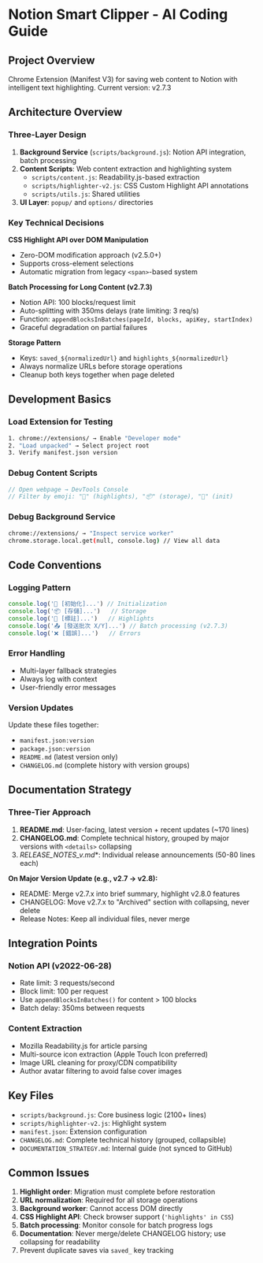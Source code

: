 # Notion Smart Clipper - AI Coding Guide

## Project Overview
Chrome Extension (Manifest V3) for saving web content to Notion with intelligent text highlighting. Current version: v2.7.3

## Architecture Overview

### Three-Layer Design
1. **Background Service** (`scripts/background.js`): Notion API integration, batch processing
2. **Content Scripts**: Web content extraction and highlighting system
   - `scripts/content.js`: Readability.js-based extraction
   - `scripts/highlighter-v2.js`: CSS Custom Highlight API annotations
   - `scripts/utils.js`: Shared utilities
3. **UI Layer**: `popup/` and `options/` directories

### Key Technical Decisions

**CSS Highlight API over DOM Manipulation**
- Zero-DOM modification approach (v2.5.0+)
- Supports cross-element selections
- Automatic migration from legacy `<span>`-based system

**Batch Processing for Long Content (v2.7.3)**
- Notion API: 100 blocks/request limit
- Auto-splitting with 350ms delays (rate limiting: 3 req/s)
- Function: `appendBlocksInBatches(pageId, blocks, apiKey, startIndex)`
- Graceful degradation on partial failures

**Storage Pattern**
- Keys: `saved_${normalizedUrl}` and `highlights_${normalizedUrl}`
- Always normalize URLs before storage operations
- Cleanup both keys together when page deleted

## Development Basics

### Load Extension for Testing
```bash
1. chrome://extensions/ → Enable "Developer mode"
2. "Load unpacked" → Select project root
3. Verify manifest.json version
```

### Debug Content Scripts
```javascript
// Open webpage → DevTools Console
// Filter by emoji: "🎨" (highlights), "📦" (storage), "🚀" (init)
```

### Debug Background Service
```bash
chrome://extensions/ → "Inspect service worker"
chrome.storage.local.get(null, console.log) // View all data
```

## Code Conventions

### Logging Pattern
```javascript
console.log('🚀 [初始化]...') // Initialization
console.log('📦 [存儲]...')   // Storage
console.log('🎨 [標註]...')   // Highlights
console.log('📤 [發送批次 X/Y]...') // Batch processing (v2.7.3)
console.log('❌ [錯誤]...')   // Errors
```

### Error Handling
- Multi-layer fallback strategies
- Always log with context
- User-friendly error messages

### Version Updates
Update these files together:
- `manifest.json:version`
- `package.json:version`
- `README.md` (latest version only)
- `CHANGELOG.md` (complete history with version groups)

## Documentation Strategy

### Three-Tier Approach
1. **README.md**: User-facing, latest version + recent updates (~170 lines)
2. **CHANGELOG.md**: Complete technical history, grouped by major versions with `<details>` collapsing
3. **RELEASE_NOTES_v*.md**: Individual release announcements (50-80 lines each)

**On Major Version Update (e.g., v2.7 → v2.8):**
- README: Merge v2.7.x into brief summary, highlight v2.8.0 features
- CHANGELOG: Move v2.7.x to "Archived" section with collapsing, never delete
- Release Notes: Keep all individual files, never merge

## Integration Points

### Notion API (v2022-06-28)
- Rate limit: 3 requests/second
- Block limit: 100 per request
- Use `appendBlocksInBatches()` for content > 100 blocks
- Batch delay: 350ms between requests

### Content Extraction
- Mozilla Readability.js for article parsing
- Multi-source icon extraction (Apple Touch Icon preferred)
- Image URL cleaning for proxy/CDN compatibility
- Author avatar filtering to avoid false cover images

## Key Files

- `scripts/background.js`: Core business logic (2100+ lines)
- `scripts/highlighter-v2.js`: Highlight system
- `manifest.json`: Extension configuration
- `CHANGELOG.md`: Complete technical history (grouped, collapsible)
- `DOCUMENTATION_STRATEGY.md`: Internal guide (not synced to GitHub)

## Common Issues

1. **Highlight order**: Migration must complete before restoration
2. **URL normalization**: Required for all storage operations
3. **Background worker**: Cannot access DOM directly
4. **CSS Highlight API**: Check browser support (`'highlights' in CSS`)
5. **Batch processing**: Monitor console for batch progress logs
6. **Documentation**: Never merge/delete CHANGELOG history; use collapsing for readability
5. Prevent duplicate saves via `saved_` key tracking
